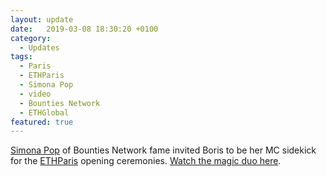 ```yaml
---
layout: update
date:   2019-03-08 18:30:20 +0100
category:
  - Updates
tags:
  - Paris
  - ETHParis
  - Simona Pop
  - video
  - Bounties Network
  - ETHGlobal
featured: true
---
```

[Simona Pop](https://twitter.com/sim_pop) of Bounties Network fame invited Boris to be her MC sidekick for the [ETHParis](https://ethparis.com) opening ceremonies. [Watch the magic duo here](https://youtu.be/8i1NHebchL8?t=1029).